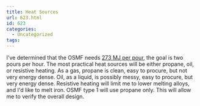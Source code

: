 ```yaml
---
title: Heat Sources
url: 623.html
id: 623
categories:
  - Uncategorized
tags:
---
```


I've determined that the OSMF needs [273 MJ per pour](http://outlyingoutlier.com/2014/04/21/power-requirements/ "power requirements"), the goal is two pours per hour. The most practical heat sources will be either propane, oil, or resistive heating. As a gas, propane is clean, easy to procure, but not very energy dense. Oil, as a liquid, is possibly messy, easy to procure, but very energy dense. Resistive heating will limit me to lower melting alloys, and I'd like to melt iron. OSMF type 1 will use propane only. This will allow me to verify the overall design.